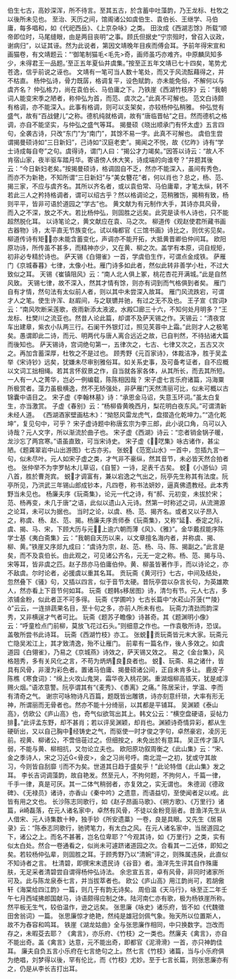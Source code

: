 <!-- { "loadSidebar": true } -->
伯生七古，高妙深浑，所不待言。至其五古，於含蓄中吐藻韵，乃王龙标、杜牧之以後所未见也。
至治、天历之间，馆阁诸公如虞伯生、袁伯长、王继学、马伯庸，每多唱和，如《代祀西岳》、《上京杂咏》之类。
田汝成《西湖志馀》所载“顺帝即位时，马尾缝眼，由是两目丧明”之事。顾氏但据史“宁宗殂时，曾召入议政，谢病归”，以证其诬。然为此说者，第因文靖晚年目疾而傅会耳。予前年得宋宣和画猫卷，有文靖题云：“‘御笔制猫毛<毛先>奇，画师虽巧亦难齐。中原麟凤知多少，未得君王一品题。’至正五年夏仙井虞集。”按至正五年文靖已七十四矣，笔势尤苍逸，信乎前说之诬也。
文靖有一笔可当人数十笔处，而又于风流酝藉得之，并不枯直。
杨仲弘诗，骨力既孱，格调复平，设色赋韵，亦未能免俗，不解何以与虞齐名？
仲弘格力，尚在袁伯长、马伯庸之下。乃铁崖《西湖竹枝序》云：“我朝词人能变宋季之陋者，称仲弘为首，而范、虞次之。”此真不可解也。
范文白诗颇有格调，亦不能深入。此事有格调，则可以支架矣，亦较杨仲弘稍雅。
仲弘觉有盛气，故有“百战健儿”之称。德机纯就格调，故有“唐临晋帖”之目。然而德机之格调，亦自不能坚实，与仲弘之盛气等耳。
揭曼硕《晓出顺承门有怀太虚》五言四句，全袭古诗，只改“东门”为“南门”，其馀不易一字。此真不可解也。
虞伯生尝谓揭曼硕诗如“三日新妇”，己诗如“汉庭老吏”。揭闻之不悦，故《忆昨》诗有“学士诗成每自夸”之句。虞得诗，谓门人曰：“揭公才力竭矣。”因答以诗云：“故人不肯宿山家，夜半驱车踏月华。寄语傍人休大笑，诗成端的向谁夸？”并题其後云：“今日新妇老矣。”按揭曼硕诗，格调固自不乏，然亦不能深入，虽间有秀色，而亦不为新艳，不知所谓“三日新妇”与“美女簪花”者，何以肖也？总之，杨、范、揭三家，不应与虞齐名。其所以齐名者，或以袁伯常、马伯庸辈，才笔太纵，转不若此三人之矜持格调者，谓可以绍古乎？然以格调论之，范稍雅饬，揭稍有致，杨则平平，皆非可语於道园之“学古”也。
黄文献为有元制作大手，其诗亦具风骨，而入之不深，放之不大。若比杨仲弘，则固胜之远矣。此究是读书人诗也，只不能超然脱化耳。
以诗笔论之，黄文献应在袁、马之次。
柳道传《观赵使君所藏书画古器物》诗，太平直无节族变化。试以梅都官《三馆书画》诗比之，则优劣见矣。
柳道传诗有矩，亦未能含蓄变化，声调亦不能开拓，大抵黄晋卿伯仲间耳。
欧阳原功诗，所传虽不甚多，而精神亦少，又在黄、柳之次。盖学有本原，词自规矩，初非必专精於诗也。
萨天锡《白翎雀》一首，学虞伯生作，可谓点金成铁。
萨雁门《京城春暮》七律，太像小杜。雁门诗多如此者，然似此转非善学小杜，不过大致似之耳。
天锡《崔镇阻风》云：“南人北人俱上冢，桃花杏花开满城。”此是自然风致。
天锡七律，故不深入，然其才情有馀，则亦有词到而气格俱到者矣。
雁门自有才情，然句法有太似前人者，则以其中未尝深入故耳。
雁门风流跌宕，可谓才人之笔。使生许浑、赵嘏间，与之联镳并驰，有过之无不及也。
王子宣《宫词》云：“南风吹断采莲歌，夜雨新添太液波。水殿□廊三十六，不知何处月明多？”王龙标、杜樊川之流亚也。然昔人论此篇，却谓不及萨天锡之作。天锡云：“清夜宫车出建章，紫衣小队两三行。石阑干外银灯过，照见芙蓉中上霜。”此则才人之极笔矣。愚谓即此二诗，而元、明两代与唐人离合远近之故，已自判然，不待拈诸大篇而後知也。
萨天锡诗，宫词绝句第一，五律次之，七古、七律又次之，五古又次之。再加含蓄深厚，杜牧之不是过也。
顾秀野《元百家诗》，体裁洁净，胜于吴孟举《宋诗钞》远矣，犹嫌未尽审别雅俗耳。如关系史事，及可备考证者，自不应概以文词工拙相绳。若其言怀叙景之作，自当就各家各体，从其所长，而去其所短。一人有一人之菁华，岂必一例编载，陈陈相因哉？
宋子虚七言乐府诸篇，冯海粟所极赏者。藻力虽极横逸，然不无矫强处，非萨雁门天然清丽可比，似未可概以古锦囊中语目之。
宋子虚《李翰林墓》诗：“承恩金马诏，失意玉环词。”虽太白复生，亦当激赏。
子虚《春别》云：“杨柳昏黄晚西月，梨花明白夜东风。”可谓清新未经人道。
《西湖酒家壁画枯木》：“拗怒风雷龙虎气，盘摺造化乾坤力。”“造化乾坤”，复见句中，可乎？
宋子虚诗题中称唐玄宗为李三郎，此小说口角，乌可以入诗哉？元人文字，所以渐流於曲子也。
宋子虚《西湖》诗云：“恋者销金锅子暖，龙沙忘了两宫寒。”语虽直致，可当宋诗史。
宋子虚《呓集》咏古诸作，甚尘陋。《题龚翠岩中山出游图》七古亦劣。
张蜕《范宽山水》一首中，忽插九言一句，似未尽叶。元人如宋子虚之类，才气非不豪纵，然其音节，未必皆天然合拍者也。
张仲举不为孛罗帖木儿草诏，《自誓》一诗，足表千古矣。
蜕《小游仙》词八首，胜於曹尧宾。
蜕才调富有，兼以宕逸之气出之，阮亭先生称其有法度。阮亭所见，乃洪武三年锡山郎成钞本，凡四卷，称书法妍妙，逼真佛遗教经。此本秀野当未见也。
杨廉夫序《玩斋集》，论元一代之诗，有“郝、元初变，未拔於宋；范、杨再变，未几于唐”之语，此似以遗山入元诗。然第一时称述之词，从流溯源之论耳，未可以为据也。
当时之论，以虞、杨、范、揭齐名。或者又以子昂入之，称虞、杨、赵、范、揭。杨廉夫序贡师泰《玩斋集》，又称“延、泰定之际，虞、揭、马、宋，下顾大历与元，上逾六朝而薄《风》、《雅》”。金华戴叔能序陈学士基《夷白斋集》云：“我朝自天历以来，以文章擅名海内者，并称虞、揭、柳、黄。”铁崖又序郯九成曰：“虞诗为宗，赵、范、杨、马、陈、揭副之。”此言是矣，而不及袁伯长。由此观之，可见诸公齐名，元无一定之称。杨、范、揭与马、宋等耳，皆非虞之匹。赵子昂亦马伯庸伯仲。黄、柳虽皆著作手，而以诗论之，亦不敌虞。尔时论者，必援虞以重其名耳。
贡玩斋《黄河行》七古，中间及结处，忽然叠下《骚》句，又插以四言，似于音节太硬。昔阮亭尝以杂言长句，为英雄欺人，然亦看上下音节何如耳。
玩斋《题韩移居图》诗，清匀有节。元人七古，多浓铺金粉，似此者正不可多得。
玩斋《学圃吟》七古长篇中“水菘山芥菠{艹陵}”云云，一连排蔬果名目，至十句之多，亦前人所未有也。
玩斋力清劲而韵深秀，又非横逞才气者可比。
玩斋《题苏子瞻像》诗甚奇。其《题渊明小像》云：“呼童检点门前柳，莫放飞花过石头。”则细意之作也。一作袁敬所诗，恐误。盖敬所尝书此诗耳。
玩斋《西湖竹枝》亦工。
张蜕：贡玩斋皆元末大家。玩斋元亡隐吴淞江上，其才致清逸，殆不让雁门。
前辈有一篇名作，後人多效之。如虞道园《白翎雀》，乃易之《京城燕》诗效之，萨天锡又效之。
易之《金台集》，风格翘秀，多有关风化之言，不苟为炳炳良良者也。
蜕、玩斋、易之诸什，皆具有风骨，非漫为彩色者。置诸马伯庸、揭曼硕诸公间，正自未肯多让。
鹿皮子陈樵《寒食词》：“绵上火攻山鬼哭，霜华夜入桃花粥。重湖烟柳高插天，犹是咸淳赐火烟。”语浓意警。阮亭谓其有“《麦秀》、《黍离》之痛。”
陈居采计，学温、李而有清奇之气。
谢宗可咏物诗凡百篇，题既皆出雕镌，诗亦刻意纤琐，大率有形无神，所谓丽而无骨者也。然亦不能十分绮丽，以其都是平铺耳。
吴渊颖《泰山高》，仿欧公《庐山高》也，奇气似欲驾出其上。韩文公云：“横空盘硬语，妥帖力排。”此评孟东野，却不甚肖；若以评吴渊颖，却肖也。渊颍诗奇情异彩，都从生硬斫出，又以自己胸中经铸史之气，而驱使一时才俊之字句，卓然豪宕，凌厉无前。视黄、柳诸公，不啻倍蓰过之。但细按之，未免出於有意耳。
吴正传才藻凡弱，不能与黄、柳相抗，又勿论立夫也。
欧阳原功叙周衡之《此山集》云：“宋、金之季诗人，宋之习近<骨皮>，金之习尚号呼。南北混一之初，犹或守其故习，今则皆自刮靡刂而不为矣。世道其日趋于盛矣乎！”此论特借《此山集》发之耳。
李长吉词调藻韵，故自艳发。然至元人，不拘何题，不拘何人，千篇一律，千手一律，真是可厌。其一二体气稍弱者，亦复效之，实无谓也。
朱德润《德政碑》、《无禄员》诸诗，亦香山《秦中吟》之遗意，而语益切，至使闻者足以戒。此皆有用之文也。
长沙陈志同歌行，如《赵子昂画马歌》、《朔方歌》、《万里行》诸篇，崎磊落，在元人诸名家中，卓然有风骨，不徒以金粉竞丽者。昔渔洋先生从人借宋、元人诗集数十种，独手钞《所安遗藁》一卷，良是具眼。又先生《居易录》云：“陈泰志同歌行，驰骋笔力，有太白之风。在元人诸名家中，当居道园之下，诸公之上。而名不甚著，岂名位卑耶？”今观其诗，如《万里行》之类，实有似太白处。然合一卷通看之，似尚未可遽跻诸道园之次。合看其一二近体，即知之矣。若较杨仲弘辈，则固胜之耳。于顾秀野乃以“清婉”评之，则殊属违戾，此直似不知诗者之言。
杜清碧，即撰宋末遗民诗《谷音》者。渔洋先生评其自作殊庸肤，无足采者清碧尝自谓得杨仲弘诗法。
余忠宣五言，卓有风骨，非同时诸家所可及。此与陈龙泉泰七言，并当拔萃者也。
欧公《庐山高》用江韵尚可，若胡傲轩《海棠给四江韵》一篇，则几于有韵无诗矣。
周伯温《天马行》，咏至正二年壬午七月西域拂郎国献马，诗语颇得应制之体。陆河南仁亦有歌，极为杨铁崖所称。然平板无生气，较伯温作，逊之远矣。
张思廉《咏史》诸乐府，皆不如《代魏徵田舍翁词》一篇。
张思廉惊才绝艳，然纯是雄冠剑佩气象。殆天所以位置斯人，故不为舂容和鸣耳。
铁崖《湖龙姑曲》全与张思廉作相同，中只换数字。岂改而存之，未暇芟去耶？
《禽言》，亦乐府、《竹枝》之一类也。然廉夫《禽言》，亦自不能出奇。盖《禽言》达意，元不能出奇，即都官《泥滑滑》一首，亦只神韵佳耳。
廉夫自负五言小乐府在七言绝句之上。然七言《竹枝》诸篇，当与小乐府俱为绝唱，刘梦得以後，罕有伦比，而《竹枝》尤妙。至于七言长篇，则张思廉亦有之，仍是从李长吉打出耳。
